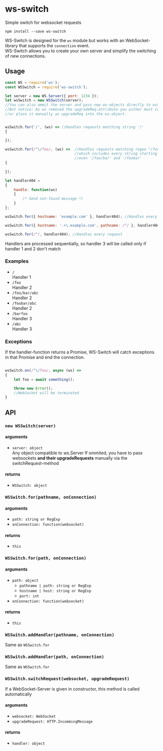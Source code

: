 # ws-switch
  Simple switch for websocket requests

```shell
npm install --save ws-switch
```
WS-Switch is designed for the `ws` module but works with an WebSocket-library that supports the `connection` event.  
WS-Switch allows you to create your own server and simplify the switching of new connections.

## Usage

```js
const WS = require('ws');
const WSSwitch = require('ws-switch');

let server = new WS.Server({ port: 1234 });
let wsSwitch = new WSSwitch(server);
//You can also ommit the server and pass new ws-objects directly to wsSwitch.switchRequest
//But notice: As ws removed the upgradeReq-attribute you either must commit it to the switchRequest-method
//or place it manually as upgradeReq into the ws-object.


wsSwitch.for('/', (ws) => //Handles requests matching string '/'
{

});

wsSwitch.for(/^\/foo/, (ws) => 	//Handles requests matching regex ^/foo
								//which includes every string starting with /foo
								//even '/foo/bar' and '/foobar'
{
	
});

let handler404 =
{
	handle: function(ws)
	{
		/* Send not-found message */
	}
};

wsSwitch.for({ hostname: 'example.com' }, handler404); //Handles every request for example.com

wsSwitch.for({ hostname: '.+\.example.com', pathname: /^/ }, handler404); //Handles every request for *.example.com

wsSwitch.for(/^/, handler404); //Handles every request
```

Handlers are processed sequentially, so handler 3 will be called only if handler 1 and 2 don't match

### Examples
- `/`  
Handler 1
- `/foo`  
Handler 2
- `/foo/bar/abc`  
Handler 2
- `/foobar/abc`  
Handler 2
- `/barfoo`  
Handler 3
- `/abc`  
Handler 3

### Exceptions

If the handler-function returns a Promise, WS-Switch will catch exceptions in that Promise and end the connection.

```js

wsSwitch.on(/^\/foo/, async (ws) =>
{
	let foo = await something();

	throw new Error();
	//WebSocket will be terminated
}
```

## API

### `new WSSwitch(server)`

#### arguments
- `server: object`  
Any object compatible to ws.Server
If ommited, you have to pass websockets **and their upgradeRequests** manually via the switchRequest-method

#### returns
- `WSSwitch: object`

### `WSSwitch.for(pathname, onConnection)`

#### arguments
- `path: string or RegExp`
- `onConnection: function(websocket)`

#### returns
- `this`

### `WSSwitch.for(path, onConnection)`

#### arguments
- `path: object`
	- `pathname | path: string or RegExp`
	- `hostname | host: string or RegExp`
	- `port: int`
- `onConnection: function(websocket)`

#### returns
- `this`

### `WSSwitch.addHandler(pathname, onConnection)`
Same as `WSSwitch.for`

### `WSSwitch.addHandler(path, onConnection)`
Same as `WSSwitch.for`

### `WSSwitch.switchRequest(websocket, upgradeRequest)`
If a WebSocket-Server is given in constructor, this method is called automatically

#### arguments
- `websocket: WebSocket`
- `upgradeRequest: HTTP.IncommingMessage`

#### returns
- `handler: object`
